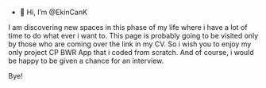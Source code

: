 - 👋 Hi, I’m @EkinCanK

I am discovering new spaces in this phase of my life where i have a lot of time to do what ever i want to.
This page is probably going to be visited only by those who are coming over the link in my CV. So i wish you to enjoy my only project CP BWR App that i coded from scratch.
And of course, i would be happy to be given a chance for an interview. 

Bye!

<!---
EkinCanK/EkinCanK is a ✨ special ✨ repository because its `README.md` (this file) appears on your GitHub profile.
You can click the Preview link to take a look at your changes.
--->
